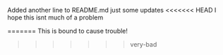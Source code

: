 Added another line to README.md
just some updates
<<<<<<< HEAD
I hope this isnt much of a problem

=======
This is bound to cause trouble!
>>>>>>> very-bad

